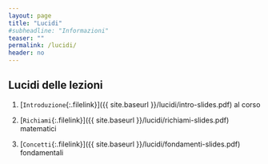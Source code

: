 ```yaml
---
layout: page
title: "Lucidi"
#subheadline: "Informazioni"
teaser: ""
permalink: /lucidi/
header: no
---
```


## Lucidi delle lezioni

1. [`Introduzione`{:.filelink}]({{ site.baseurl }}/lucidi/intro-slides.pdf) al corso

1. [`Richiami`{:.filelink}]({{ site.baseurl }}/lucidi/richiami-slides.pdf) matematici

1. [`Concetti`{:.filelink}]({{ site.baseurl }}/lucidi/fondamenti-slides.pdf) fondamentali
